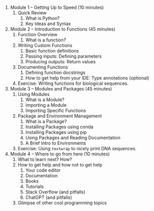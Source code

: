 1. Module 1 – Getting Up to Speed (10 minutes)
    1. Quick Review
        1. What is Python?
        2. Key Ideas and Syntax
2. Module 2 – Introduction to Functions (45 minutes)
    1. Function Overview
        1. What is a function?
    2. Writing Custom Functions
        1. Basic function definitions
        2. Passing inputs: Defining parameters
        3. Producing outputs: Return values
    3. Documenting Functions
        1. Defining function docstrings
        2. How to get help from your IDE: Type annotations (optional)
    4. Exercise: Writing functions for biological sequences.
3. Module 3 – Modules and Packages (45 minutes)
    1. Using Modules
        1. What is a Module?
        2. Importing a Module
        3. Importing Specific Functions
    2. Package and Environment Management
        1. What is a Package?
        2. Installing Packages using conda
        3. Installing Packages using pip
        4. Using Packages and Reading Documentation
        5. A Brief Intro to Environments
    3. Exercise: Using `textwrap` to nicely print DNA sequences.
4. Module 4 – Where to go from here (10 minutes)
    1. What to learn next? How?
    2. How to get help and how not to get help
        1. Your code editor
        2. Documentation
        3. Books
        4. Tutorials
        5. Stack Overflow (and pitfalls)
        6. ChatGPT (and pitfalls)
    3. Glimpse of other cool programming topics 
